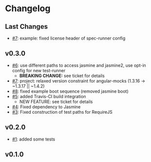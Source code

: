 # Changelog

## Last Changes

- [#7](https://github.com/LaxarJS/laxar/issues/7): example: fixed license header of spec-runner config


## v0.3.0

- [#6](https://github.com/LaxarJS/laxar/issues/6): use different paths to access jasmine and jasmine2, use opt-in config for new test-runner
    + **BREAKING CHANGE:** see ticket for details
- [#7](https://github.com/LaxarJS/laxar/issues/7): project: relaxed version constraint for angular-mocks (1.3.16 -> ~1.3.17 || ~1.4.2)
- [#8](https://github.com/LaxarJS/laxar/issues/8): fixed example boot sequence (removed jasmine boot)
- [#5](https://github.com/LaxarJS/laxar/issues/5): added Travis-CI build integration
    + NEW FEATURE: see ticket for details
- [#4](https://github.com/LaxarJS/laxar-testing/issues/4): Fixed dependency to Jasmine
- [#3](https://github.com/LaxarJS/laxar-testing/issues/3): Fixed construction of test paths for RequireJS


## v0.2.0

- [#1](https://github.com/LaxarJS/laxar-testing/issues/1): added some tests


## v0.1.0
